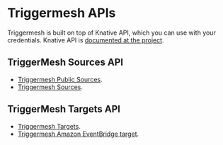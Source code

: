 # Triggermesh APIs

Triggermesh is built on top of Knative API, which you can use with your credentials.
Knative API is [documented at the project](https://knative.dev/docs/reference/api/).

## TriggerMesh Sources API

* [Triggermesh Public Sources](./public-sources.md).
* [Triggermesh Sources](./private-sources.md).

## TriggerMesh Targets API

* [Triggermesh Targets](./private-targets.md).
* [Triggermesh Amazon EventBridge target](./awseventbridge-target.md).
